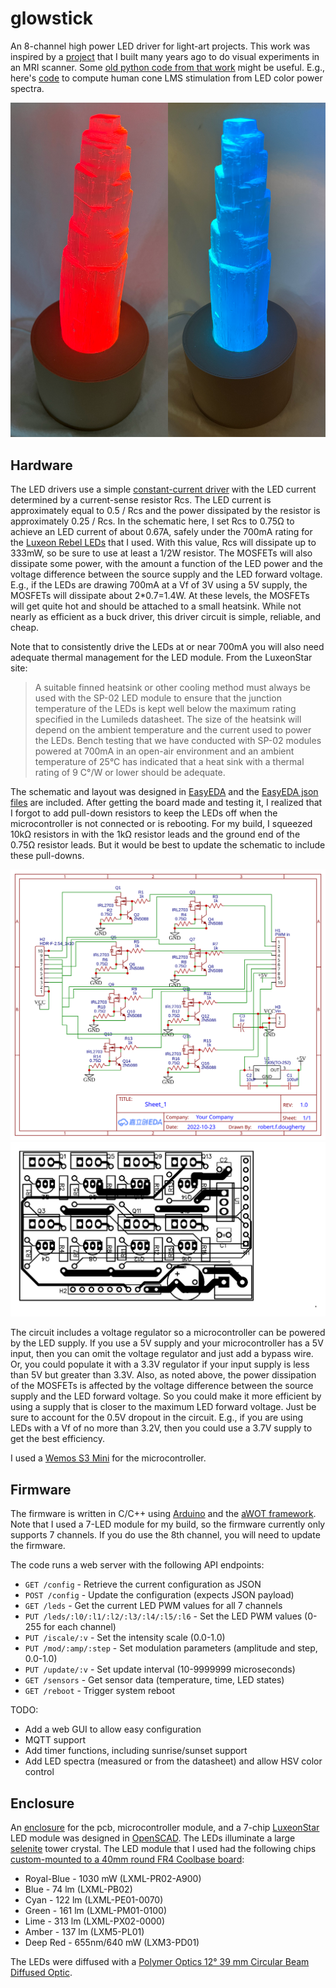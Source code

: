 # glowstick

An 8-channel high power LED driver for light-art projects. This work was inspired by a [project](https://github.com/rfdougherty/ledFlicker) that I built many years ago to do visual experiments in an MRI scanner. Some [old python code from that work](https://github.com/vistalab/vistadisp/tree/master/ledFlicker/python) might be useful. E.g., here's [code](https://github.com/vistalab/vistadisp/blob/master/ledFlicker/python/ledFlickComputeXform.py) to compute human cone LMS stimulation from LED color power spectra.

![Glowstick](enclosure/glowstick.png)

## Hardware

The LED drivers use a simple [constant-current driver](https://www.instructables.com/Power-LED-s---simplest-light-with-constant-current/) with the LED current determined by a current-sense resistor Rcs. The LED current is approximately equal to 0.5 / Rcs and the power dissipated by the resistor is approximately 0.25 / Rcs. In the schematic here, I set Rcs to 0.75Ω to achieve an LED current of about 0.67A, safely under the 700mA rating for the [Luxeon Rebel LEDs](https://luxeonstar.com/wp-content/uploads/documentation/ds68.pdf) that I used. With this value, Rcs will dissipate up to 333mW, so be sure to use at least a 1/2W resistor. The MOSFETs will also dissipate some power, with the amount a function of the LED power and the voltage difference between the source supply and the LED forward voltage. E.g., if the LEDs are drawing 700mA at a Vf of 3V using a 5V supply, the MOSFETs will dissipate about 2*0.7=1.4W. At these levels, the MOSFETs will get quite hot and should be attached to a small heatsink. While not nearly as efficient as a buck driver, this driver circuit is simple, reliable, and cheap.

Note that to consistently drive the LEDs at or near 700mA you will also need adequate thermal management for the LED module. From the LuxeonStar site:
> A suitable finned heatsink or other cooling method must always be used with the SP-02 LED module to ensure that the junction temperature of the LEDs is kept well below the maximum rating specified in the Lumileds datasheet. The size of the heatsink will depend on the ambient temperature and the current used to power the LEDs. Bench testing that we have conducted with SP-02 modules powered at 700mA in an open-air environment and an ambient temperature of 25°C has indicated that a heat sink with a thermal rating of 9 C°/W or lower should be adequate.

The schematic and layout was designed in [EasyEDA](https://easyeda.com/) and the [EasyEDA json files](hardware/) are included. After getting the board made and testing it, I realized that I forgot to add pull-down resistors to keep the LEDs off when the microcontroller is not connected or is rebooting. For my build, I squeezed 10kΩ resistors in with the 1kΩ resistor leads and the ground end of the 0.75Ω resistor leads. But it would be best to update the schematic to include these pull-downs.

![Schematic](hardware/glowstick_schematic.svg)
![Layout](hardware/glowstick_layout.svg)

The circuit includes a voltage regulator so a microcontroller can be powered by the LED supply. If you use a 5V supply and your microcontroller has a 5V input, then you can omit the voltage regulator and just add a bypass wire. Or, you could populate it with a 3.3V regulator if your input supply is less than 5V but greater than 3.3V. Also, as noted above, the power dissipation of the MOSFETs is affected by the voltage difference between the source supply and the LED forward voltage. So you could make it more efficient by using a supply that is closer to the maximum LED forward voltage. Just be sure to account for the 0.5V dropout in the circuit. E.g., if you are using LEDs with a Vf of no more than 3.2V, then you could use a 3.7V supply to get the best efficiency.

I used a [Wemos S3 Mini](https://www.wemos.cc/en/latest/s3/s3_mini.html) for the microcontroller.

## Firmware

The firmware is written in C/C++ using [Arduino](https://www.arduino.cc/) and the [aWOT framework](https://github.com/rbaron/aWOT). Note that I used a 7-LED module for my build, so the firmware currently only supports 7 channels. If you do use the 8th channel, you will need to update the firmware.

The code runs a web server with the following API endpoints:

- `GET /config` - Retrieve the current configuration as JSON
- `POST /config` - Update the configuration (expects JSON payload)
- `GET /leds` - Get the current LED PWM values for all 7 channels
- `PUT /leds/:l0/:l1/:l2/:l3/:l4/:l5/:l6` - Set the LED PWM values (0-255 for each channel)
- `PUT /iscale/:v` - Set the intensity scale (0.0-1.0)
- `PUT /mod/:amp/:step` - Set modulation parameters (amplitude and step, 0.0-1.0)
- `PUT /update/:v` - Set update interval (10-9999999 microseconds)
- `GET /sensors` - Get sensor data (temperature, time, LED states)
- `GET /reboot` - Trigger system reboot

TODO:
- Add a web GUI to allow easy configuration
- MQTT support
- Add timer functions, including sunrise/sunset support
- Add LED spectra (measured or from the datasheet) and allow HSV color control

## Enclosure

An [enclosure](enclosure/) for the pcb, microcontroller module, and a 7-chip [LuxeonStar](https://luxeonstar.com/) LED module was designed in [OpenSCAD](https://www.openscad.org/). The LEDs illuminate a large [selenite](https://en.wikipedia.org/wiki/Selenite_(mineral)) tower crystal. The LED module that I used had the following chips [custom-mounted to a 40mm round FR4 Coolbase board](https://luxeonstar.com/product/sp-02/):
 * Royal-Blue - 1030 mW (LXML-PR02-A900)
 * Blue - 74 lm (LXML-PB02)
 * Cyan - 122 lm (LXML-PE01-0070)
 * Green - 161 lm (LXML-PM01-0100)
 * Lime - 313 lm (LXML-PX02-0000)
 * Amber - 137 lm (LXM5-PL01)
 * Deep Red - 655nm/640 mW (LXM3-PD01)

The LEDs were diffused with a [Polymer Optics 12° 39 mm Circular Beam Diffused Optic](https://luxeonstar.com/product/264/).
